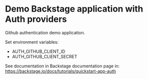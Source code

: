 # Demo Backstage application with Auth providers

Github authentication demo application.

Set environment variables:
 * AUTH_GITHUB_CLIENT_ID
 * AUTH_GITHUB_CLIENT_SECRET

See documentation in Backstage documentation page in: https://backstage.io/docs/tutorials/quickstart-app-auth
